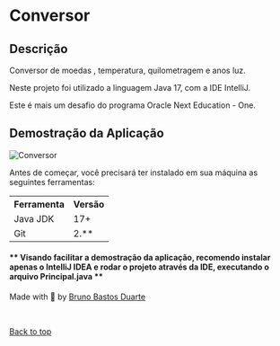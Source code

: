 # Conversor

## Descrição

Conversor de moedas , temperatura, quilometragem e anos luz.

Neste projeto foi utilizado a linguagem Java 17, com a IDE IntelliJ.

Este é mais um desafio do programa Oracle Next Education - One.


<h2>Demostração da Aplicação</h2>

<img alt="Conversor" src="media\projeto.gif"/>

<p>Antes de começar, você precisará ter instalado em sua máquina as seguintes ferramentas:</p>
<table>
<tr>
	<th>Ferramenta</th>
	<th>Versão</th>
</tr>
<tr>
	<td>Java JDK</td>
	<td>17+</td>
</tr>
<tr>
	<td>Git</td>
	<td>2.**</td>
</tr>

</table>


<h4>** Visando facilitar a demostração da aplicação, recomendo instalar apenas o IntelliJ IDEA e rodar o projeto através da IDE, executando o arquivo Principal.java **</h4>



Made with 💜 by <a href="https://github.com/vits56" target="_blank">Bruno Bastos Duarte</a>

&#xa0;

<a href="#top">Back to top</a>






